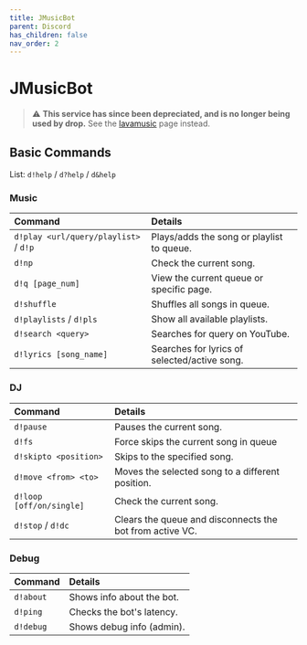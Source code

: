 ```yaml
---
title: JMusicBot
parent: Discord
has_children: false
nav_order: 2
---
```


# JMusicBot
> ⚠ **This service has since been depreciated, and is no longer being used by drop.** See the [lavamusic](https://drop8k.github.io/docs/discord/commands/lavamusic.html) page instead.

## Basic Commands
List: `d!help` / `d?help` / `d&help`

### Music

| Command                               | Details                                      |
| :------------------------------------ | :------------------------------------------- |
| `d!play <url/query/playlist>` / `d!p` | Plays/adds the song or playlist to queue.    |
| `d!np`                                | Check the current song.                      |
| `d!q [page_num]`                      | View the current queue or specific page.     |
| `d!shuffle`                           | Shuffles all songs in queue.                 |
| `d!playlists` / `d!pls`               | Show all available playlists.                |
| `d!search <query>`                    | Searches for query on YouTube.               |
| `d!lyrics [song_name]`                | Searches for lyrics of selected/active song. |

### DJ

| Command                  | Details                                                  
| :----------------------- | :------------------------------------------------------- |
| `d!pause`                | Pauses the current song.                                 |
| `d!fs`                   | Force skips the current song in queue                    |
| `d!skipto <position>`    | Skips to the specified song.                             |
| `d!move <from> <to>`     | Moves the selected song to a different position.         |
| `d!loop [off/on/single]` | Check the current song.                                  |
| `d!stop` / `d!dc`        | Clears the queue and disconnects the bot from active VC. |

### Debug

| Command   | Details                   |
| :-------- | :------------------------ |
| `d!about` | Shows info about the bot. |
| `d!ping`  | Checks the bot's latency. |
| `d!debug` | Shows debug info (admin). |
